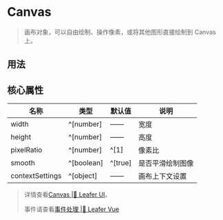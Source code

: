 <script setup lang="ts">
import code from './Canvas.vue?raw'
</script>

# Canvas
>
> 画布对象，可以自由绘制、操作像素，或将其他图形直接绘制到 Canvas 上。
>

## 用法

<Repl :code />

## 核心属性

| 名称 | 类型 | 默认值 | 说明 |
| --- | --- | --- | --- |
| width | ^[number] | —— | 宽度 |
| height | ^[number] | —— | 高度 |
| pixelRatio | ^[number] | ^[1] | 像素比 |
| smooth | ^[boolean] | ^[true] | 是否平滑绘制图像 |
| contextSettings | ^[object] | —— | 画布上下文设置 |

> 详情查看[Canvas |🌿 Leafer UI](https://www.leaferjs.com/ui/guide/display/Canvas.html)。
>
> 事件请查看[事件处理 |🌿 Leafer Vue](/guide/events/events)
